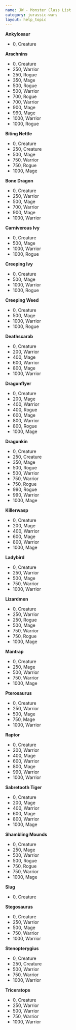 ```yaml
---
name: JW - Monster Class List
category: jurassic-wars
layout: help_topic
---
```

**Ankylosaur**

*   0, Creature

  
**Arachnins**

*   0, Creature
*   250, Warrior
*   250, Rogue
*   350, Mage
*   500, Rogue
*   500, Warrior
*   700, Rogue
*   700, Warrior
*   900, Mage
*   990, Mage
*   1000, Warrior
*   1000, Rogue

  
**Biting Nettle**

*   0, Creature
*   250, Creature
*   500, Mage
*   750, Warrior
*   750, Rogue
*   1000, Mage

  
**Bone Dragon**

*   0, Creature
*   250, Warrior
*   500, Mage
*   700, Warrior
*   900, Mage
*   1000, Warrior

  
**Carniverous Ivy**

*   0, Creature
*   500, Mage
*   1000, Warrior
*   1000, Rogue

  
**Creeping Ivy**

*   0, Creature
*   500, Mage
*   1000, Warrior
*   1000, Rogue

  
**Creeping Weed**

*   0, Creature
*   500, Mage
*   1000, Warrior
*   1000, Rogue

  
**Deathscarab**

*   0, Creature
*   200, Warrior
*   400, Mage
*   600, Warrior
*   800, Mage
*   1000, Warrior

  
**Dragonflyer**

*   0, Creature
*   200, Mage
*   400, Warrior
*   400, Rogue
*   600, Mage
*   800, Warrior
*   800, Rogue
*   1000, Mage

  
**Dragonkin**

*   0, Creature
*   250, Creature
*   350, Mage
*   500, Rogue
*   500, Warrior
*   750, Warrior
*   750, Rogue
*   990, Rogue
*   990, Warrior
*   1000, Mage

  
**Killerwasp**

*   0, Creature
*   200, Mage
*   400, Warrior
*   600, Mage
*   800, Warrior
*   1000, Mage

  
**Ladybird**

*   0, Creature
*   250, Warrior
*   500, Mage
*   750, Warrior
*   1000, Warrior

  
**Lizardmen**

*   0, Creature
*   250, Warrior
*   250, Rogue
*   500, Mage
*   750, Warrior
*   750, Rogue
*   1000, Mage

  
**Mantrap**

*   0, Creature
*   250, Mage
*   500, Warrior
*   750, Warrior
*   1000, Mage

  
**Pterosaurus**

*   0, Creature
*   250, Warrior
*   500, Mage
*   750, Mage
*   1000, Warrior

  
**Raptor**

*   0, Creature
*   200, Warrior
*   400, Mage
*   600, Warrior
*   800, Mage
*   990, Warrior
*   1000, Warrior

  
**Sabretooth Tiger**

*   0, Creature
*   200, Mage
*   400, Warrior
*   600, Mage
*   800, Warrior
*   1000, Mage

  
**Shambling Mounds**

*   0, Creature
*   250, Mage
*   500, Warrior
*   500, Rogue
*   750, Rogue
*   750, Warrior
*   1000, Mage

  
**Slug**

*   0, Creature

  
**Stegosaurus**

*   0, Creature
*   250, Warrior
*   500, Mage
*   750, Warrior
*   1000, Warrior

  
**Stenopterygius**

*   0, Creature
*   250, Creature
*   500, Warrior
*   750, Warrior
*   1000, Warrior

  
**Triceratops**

*   0, Creature
*   250, Warrior
*   500, Warrior
*   750, Warrior
*   1000, Warrior